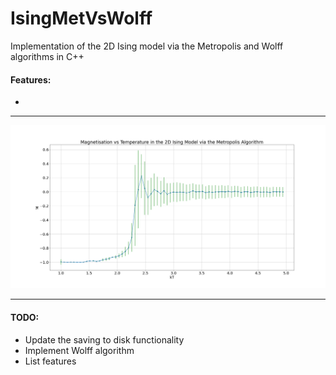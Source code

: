 # IsingMetVsWolff
Implementation of the 2D Ising model via the Metropolis and Wolff algorithms in C++

#### Features:
- 

---

![Sample magnetisation plot](docs/MagnetisationVsTemp.png)

---

#### TODO:
- Update the saving to disk functionality
- Implement Wolff algorithm
- List features
